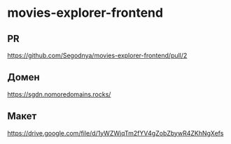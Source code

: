 # movies-explorer-frontend

## PR

https://github.com/Segodnya/movies-explorer-frontend/pull/2

## Домен

https://sgdn.nomoredomains.rocks/

## Макет

https://drive.google.com/file/d/1yWZWjqTm2fYV4gZobZbywR4ZKhNgXefs
